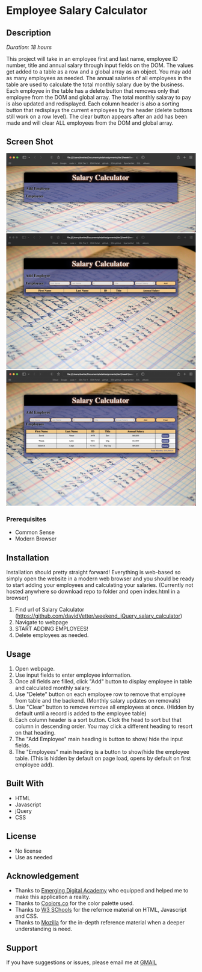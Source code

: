 
# Employee Salary Calculator

## Description

_Duration: 18 hours_

This project will take in an employee first and last name, employee ID number, title and annual salary through input fields on the DOM. The values get added to a table as a row and a global array as an object. You may add as many employees as needed. The annual salaries of all employees in the table are used to calculate the total monthly salary due by the business. Each employee in the table has a delete button that removes only that employee from the DOM and global array. The total monthly salaray to pay is also updated and redisplayed. Each column header is also a sorting button that redisplays the current employees by the header (delete buttons still work on a row level). The clear button appears after an add has been made and will clear ALL employees from the DOM and global array.

## Screen Shot

![](img/Screen%20Shot%202022-09-04%20at%209.11.37%20AM.jpg)
![](img/Screen%20Shot%202022-09-04%20at%208.24.39%20AM.jpg)
![](img/Screen%20Shot%202022-09-04%20at%208.35.30%20AM.jpg)

### Prerequisites

- Common Sense
- Modern Browser

## Installation

Installation should pretty straight forward! Everything is web-based so simply open the website in a modern web browser and you should be ready to start adding your employees and calculating your salaries. (Currently not hosted anywhere so download repo to folder and open index.html in a browser)

1. Find url of Salary Calculator (https://github.com/davidVetter/weekend_jQuery_salary_calculator)
2. Navigate to webpage
3. START ADDING EMPLOYEES!
4. Delete employees as needed.

## Usage

1. Open webpage.
2. Use input fields to enter employee information.
3. Once all fields are filled, click "Add" button to display employee in table and calculated monthly salary.
4. Use "Delete" button on each employee row to remove that employee from table and the backend. (Monthly salary updates on removals)
5. Use "Clear" button to remove remove all employees at once. (Hidden by default until a record is added to the employee table)
6. Each column header is a sort button. Click the head to sort but that column in descending order. You may click a different heading to resort on that heading.
7. The "Add Employee" main heading is button to show/ hide the input fields.
8. The "Employees" main heading is a button to show/hide the employee table. (This is hidden by default on page load, opens by default on first employee add).


## Built With

- HTML
- Javascript
- jQuery
- CSS

## License

- No license
- Use as needed

## Acknowledgement
 - Thanks to [Emerging Digital Academy](https://emergingacademy.org) who equipped and helped me to make this application a reality.
 - Thanks to [Coolors.co](https://coolors.co/) for the color palette used.
 - Thanks to [W3 SChools](https://www.w3schools.com) for the refernce material on HTML, Javascript and CSS.
 - Thanks to [Mozilla](https://developer.mozilla.org/en-US/) for the in-depth reference material when a deeper understanding is need.

## Support
If you have suggestions or issues, please email me at [GMAIL](ddvetter23@gmail.com)

<!-- [Project Instructions](./INSTRUCTIONS.md), this line may be removed once you have updated the README.md -->

